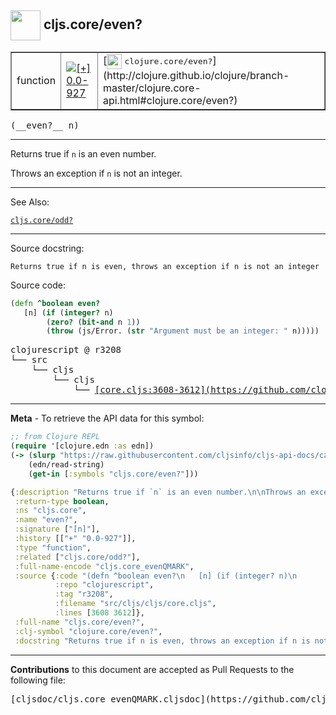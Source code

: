 ## <img width="48px" valign="middle" src="http://i.imgur.com/Hi20huC.png"> cljs.core/even?

 <table border="1">
<tr>

<td>function</td>
<td><a href="https://github.com/cljsinfo/cljs-api-docs/tree/0.0-927"><img valign="middle" alt="[+] 0.0-927" src="https://img.shields.io/badge/+-0.0--927-lightgrey.svg"></a> </td>
<td>
[<img height="24px" valign="middle" src="http://i.imgur.com/1GjPKvB.png"> <samp>clojure.core/even?</samp>](http://clojure.github.io/clojure/branch-master/clojure.core-api.html#clojure.core/even?)
</td>
</tr>
</table>

 <samp>
(__even?__ n)<br>
</samp>

---

Returns true if `n` is an even number.

Throws an exception if `n` is not an integer.

---


See Also:

[`cljs.core/odd?`](cljs.core_oddQMARK.md)<br>

---

Source docstring:

```
Returns true if n is even, throws an exception if n is not an integer
```

Source code:

```clj
(defn ^boolean even?
   [n] (if (integer? n)
        (zero? (bit-and n 1))
        (throw (js/Error. (str "Argument must be an integer: " n)))))
```

 <pre>
clojurescript @ r3208
└── src
    └── cljs
        └── cljs
            └── <ins>[core.cljs:3608-3612](https://github.com/clojure/clojurescript/blob/r3208/src/cljs/cljs/core.cljs#L3608-L3612)</ins>
</pre>


---

__Meta__ - To retrieve the API data for this symbol:

```clj
;; from Clojure REPL
(require '[clojure.edn :as edn])
(-> (slurp "https://raw.githubusercontent.com/cljsinfo/cljs-api-docs/catalog/cljs-api.edn")
    (edn/read-string)
    (get-in [:symbols "cljs.core/even?"]))
```

```clj
{:description "Returns true if `n` is an even number.\n\nThrows an exception if `n` is not an integer.",
 :return-type boolean,
 :ns "cljs.core",
 :name "even?",
 :signature ["[n]"],
 :history [["+" "0.0-927"]],
 :type "function",
 :related ["cljs.core/odd?"],
 :full-name-encode "cljs.core_evenQMARK",
 :source {:code "(defn ^boolean even?\n   [n] (if (integer? n)\n        (zero? (bit-and n 1))\n        (throw (js/Error. (str \"Argument must be an integer: \" n)))))",
          :repo "clojurescript",
          :tag "r3208",
          :filename "src/cljs/cljs/core.cljs",
          :lines [3608 3612]},
 :full-name "cljs.core/even?",
 :clj-symbol "clojure.core/even?",
 :docstring "Returns true if n is even, throws an exception if n is not an integer"}

```

---

__Contributions__ to this document are accepted as Pull Requests to the following file:

 <pre>
[cljsdoc/cljs.core_evenQMARK.cljsdoc](https://github.com/cljsinfo/cljs-api-docs/blob/master/cljsdoc/cljs.core_evenQMARK.cljsdoc)
</pre>

